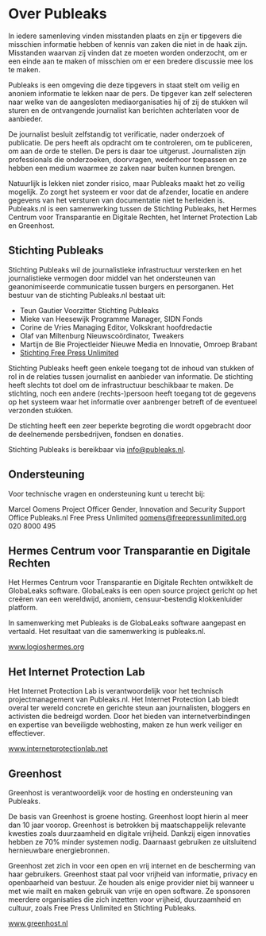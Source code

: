 Over Publeaks
=============

In iedere samenleving vinden misstanden plaats en zijn er tipgevers die misschien informatie hebben of kennis van zaken die niet in de haak zijn. Misstanden waarvan zij vinden dat ze moeten worden onderzocht, om er een einde aan te maken of misschien om er een bredere discussie mee los te maken.

Publeaks is een omgeving die deze tipgevers in staat stelt om veilig en anoniem informatie te lekken naar de pers. De tipgever kan zelf selecteren naar welke van de aangesloten mediaorganisaties hij of zij de stukken wil sturen en de ontvangende journalist kan berichten achterlaten voor de aanbieder.

De journalist besluit zelfstandig tot verificatie, nader onderzoek of publicatie. De pers heeft als opdracht om te controleren, om te publiceren, om aan de orde te stellen. De pers is daar toe uitgerust. Journalisten zijn professionals die onderzoeken, doorvragen, wederhoor toepassen en ze hebben een medium waarmee ze zaken naar buiten kunnen brengen.

Natuurlijk is lekken niet zonder risico, maar Publeaks maakt het zo veilig mogelijk. Zo zorgt het systeem er voor dat de afzender, locatie en andere gegevens van het versturen van documentatie niet te herleiden is. Publeaks.nl is een samenwerking tussen de Stichting Publeaks, het Hermes Centrum voor Transparantie en Digitale Rechten, het Internet Protection Lab en Greenhost.

Stichting Publeaks
-------------

Stichting Publeaks wil de journalistieke infrastructuur versterken en het journalistieke vermogen door middel van het ondersteunen van geanonimiseerde communicatie tussen burgers en persorganen. Het bestuur van de stichting Publeaks.nl bestaat uit:

* Teun Gautier Voorzitter Stichting Publeaks
* Mieke van Heesewijk Programme Manager, SIDN Fonds
* Corine de Vries Managing Editor, Volkskrant hoofdredactie
* Olaf van Miltenburg Nieuwscoördinator, Tweakers
* Martijn de Bie Projectleider Nieuwe Media en Innovatie, Omroep Brabant
* [Stichting Free Press Unlimited](www.freepressunlimited.org)

Stichting Publeaks heeft geen enkele toegang tot de inhoud van stukken of rol in de relaties tussen journalist en aanbieder van informatie. De stichting heeft slechts tot doel om de infrastructuur beschikbaar te maken. De stichting, noch een andere (rechts-)persoon heeft toegang tot de gegevens op het systeem waar het informatie over aanbrenger betreft of de eventueel verzonden stukken.

De stichting heeft een zeer beperkte begroting die wordt opgebracht door de deelnemende persbedrijven, fondsen en donaties.

Stichting Publeaks is bereikbaar via info@publeaks.nl.

Ondersteuning
-------------

Voor technische vragen en ondersteuning kunt u terecht bij:

  Marcel Oomens
  Project Officer Gender, Innovation and Security
  Support Office Publeaks.nl
  Free Press Unlimited
  oomens@freepressunlimited.org
  020 8000 495

Hermes Centrum voor Transparantie en Digitale Rechten
-------------

Het Hermes Centrum voor Transparantie en Digitale Rechten ontwikkelt de GlobaLeaks software. GlobaLeaks is een open source project gericht op het creëren van een wereldwijd, anoniem, censuur-bestendig klokkenluider platform.

In samenwerking met Publeaks is de GlobaLeaks software aangepast en vertaald. Het resultaat van die samenwerking is publeaks.nl.

www.logioshermes.org

Het Internet Protection Lab
-------------

Het Internet Protection Lab is verantwoordelijk voor het technisch projectmanagement van Publeaks.nl. Het Internet Protection Lab biedt overal ter wereld concrete en gerichte steun aan journalisten, bloggers en activisten die bedreigd worden. Door het bieden van internetverbindingen en expertise van beveiligde webhosting, maken ze hun werk veiliger en effectiever.

www.internetprotectionlab.net

Greenhost
-------------

Greenhost is verantwoordelijk voor de hosting en ondersteuning van Publeaks.

De basis van Greenhost is groene hosting. Greenhost loopt hierin al meer dan 10 jaar voorop. Greenhost is betrokken bij maatschappelijk relevante kwesties zoals duurzaamheid en digitale vrijheid. Dankzij eigen innovaties hebben ze 70% minder systemen nodig. Daarnaast gebruiken ze uitsluitend hernieuwbare energiebronnen.

Greenhost zet zich in voor een open en vrij internet en de bescherming van haar gebruikers. Greenhost staat pal voor vrijheid van informatie, privacy en openbaarheid van bestuur. Ze houden als enige provider niet bij wanneer u met wie mailt en maken gebruik van vrije en open software. Ze sponsoren meerdere organisaties die zich inzetten voor vrijheid, duurzaamheid en cultuur, zoals Free Press Unlimited en Stichting Publeaks.

www.greenhost.nl

